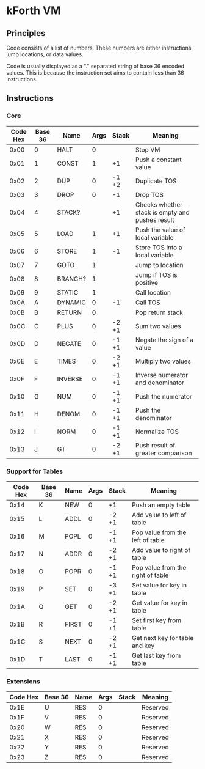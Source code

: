 # kForth VM

## Principles
Code consists of a list of numbers.
These numbers are either instructions, jump locations, or data values.

Code is usually displayed as a "." separated string of base 36 encoded values.
This is because the instruction set aims to contain less than 36 instructions.

## Instructions

### Core

| Code Hex | Base 36 | Name    | Args | Stack | Meaning |
| -------- | ------- | ------- | ---- | ----- | ------- |
| 0x00     | 0       | HALT    | 0    |       | Stop VM |
| 0x01     | 1       | CONST   | 1    | +1    | Push a constant value |
| 0x02     | 2       | DUP     | 0    | -1 +2 | Duplicate TOS |
| 0x03     | 3       | DROP    | 0    | -1    | Drop TOS |
| 0x04     | 4       | STACK?  |      | +1    | Checks whether stack is empty and pushes result |
| 0x05     | 5       | LOAD    | 1    | +1    | Push the value of local variable |
| 0x06     | 6       | STORE   | 1    | -1    | Store TOS into a local variable |
| 0x07     | 7       | GOTO    | 1    |       | Jump to location |
| 0x08     | 8       | BRANCH? | 1    |       | Jump if TOS is positive |
| 0x09     | 9       | STATIC  | 1    |       | Call location |
| 0x0A     | A       | DYNAMIC | 0    | -1    | Call TOS | 
| 0x0B     | B       | RETURN  | 0    |       | Pop return stack | 
| 0x0C     | C       | PLUS    | 0    | -2 +1 | Sum two values | 
| 0x0D     | D       | NEGATE  | 0    | -1 +1 | Negate the sign of a value | 
| 0x0E     | E       | TIMES   | 0    | -2 +1 | Multiply two values | 
| 0x0F     | F       | INVERSE | 0    | -1 +1 | Inverse numerator and denominator |
| 0x10     | G       | NUM     | 0    | -1 +1 | Push the numerator |
| 0x11     | H       | DENOM   | 0    | -1 +1 | Push the denominator | 
| 0x12     | I       | NORM    | 0    | -1 +1 | Normalize TOS | 
| 0x13     | J       | GT      | 0    | -2 +1 | Push result of greater comparison |

### Support for Tables

| Code Hex | Base 36 | Name    | Args | Stack | Meaning |
| -------- | ------- | ------- | ---- | ----- | ------- |
| 0x14     | K       | NEW     | 0    | +1    | Push an empty table |
| 0x15     | L       | ADDL    | 0    | -2 +1 | Add value to left of table |
| 0x16     | M       | POPL    | 0    | -1 +1 | Pop value from the left of table |
| 0x17     | N       | ADDR    | 0    | -2 +1 | Add value to right of table |
| 0x18     | O       | POPR    | 0    | -1 +1 | Pop value from the right of table |
| 0x19     | P       | SET     | 0    | -3 +1 | Set value for key in table |
| 0x1A     | Q       | GET     | 0    | -2 +1 | Get value for key in table |
| 0x1B     | R       | FIRST   | 0    | -1 +1 | Set first key from table |
| 0x1C     | S       | NEXT    | 0    | -2 +1 | Get next key for table and key |
| 0x1D     | T       | LAST    | 0    | -1 +1 | Get last key from table |

### Extensions

| Code Hex | Base 36 | Name    | Args | Stack | Meaning |
| -------- | ------- | ------- | ---- | ----- | ------- |
| 0x1E     | U       | RES     | 0    |       | Reserved |
| 0x1F     | V       | RES     | 0    |       | Reserved |
| 0x20     | W       | RES     | 0    |       | Reserved |
| 0x21     | X       | RES     | 0    |       | Reserved |
| 0x22     | Y       | RES     | 0    |       | Reserved |
| 0x23     | Z       | RES     | 0    |       | Reserved |
